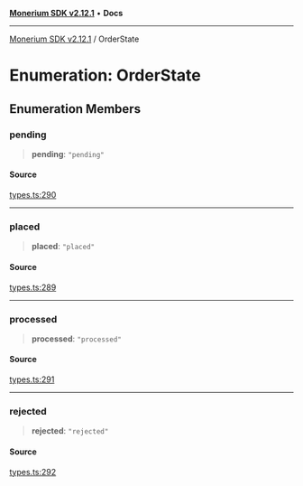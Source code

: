 [**Monerium SDK v2.12.1**](../README.md) • **Docs**

---

[Monerium SDK v2.12.1](../README.md) / OrderState

# Enumeration: OrderState

## Enumeration Members

### pending

> **pending**: `"pending"`

#### Source

[types.ts:290](https://github.com/monerium/js-monorepo/blob/69aafbf665e06fb1fab9775ca5ee0ba5fb9dbc84/packages/sdk/src/types.ts#L290)

---

### placed

> **placed**: `"placed"`

#### Source

[types.ts:289](https://github.com/monerium/js-monorepo/blob/69aafbf665e06fb1fab9775ca5ee0ba5fb9dbc84/packages/sdk/src/types.ts#L289)

---

### processed

> **processed**: `"processed"`

#### Source

[types.ts:291](https://github.com/monerium/js-monorepo/blob/69aafbf665e06fb1fab9775ca5ee0ba5fb9dbc84/packages/sdk/src/types.ts#L291)

---

### rejected

> **rejected**: `"rejected"`

#### Source

[types.ts:292](https://github.com/monerium/js-monorepo/blob/69aafbf665e06fb1fab9775ca5ee0ba5fb9dbc84/packages/sdk/src/types.ts#L292)

